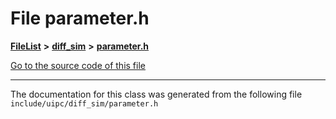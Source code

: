 

# File parameter.h



[**FileList**](files.md) **>** [**diff\_sim**](dir_98c941875c7e3cb13f2b177552938e34.md) **>** [**parameter.h**](parameter_8h.md)

[Go to the source code of this file](parameter_8h_source.md)





































































------------------------------
The documentation for this class was generated from the following file `include/uipc/diff_sim/parameter.h`

